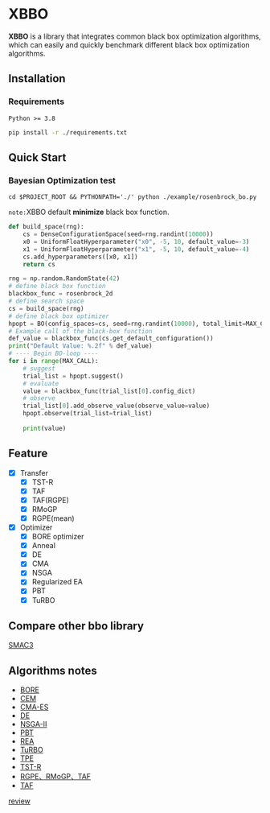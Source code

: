# XBBO

**XBBO** is a library that integrates common black box optimization algorithms, which can easily and quickly benchmark different black box optimization algorithms.

## Installation

### Requirements

`Python >= 3.8`

```bash
pip install -r ./requirements.txt
```


## Quick Start

### Bayesian Optimization test

`cd $PROJECT_ROOT && PYTHONPATH='./' python ./example/rosenbrock_bo.py`

`note:`XBBO default **minimize** black box function.

```python
def build_space(rng):
    cs = DenseConfigurationSpace(seed=rng.randint(10000))
    x0 = UniformFloatHyperparameter("x0", -5, 10, default_value=-3)
    x1 = UniformFloatHyperparameter("x1", -5, 10, default_value=-4)
    cs.add_hyperparameters([x0, x1])
    return cs

rng = np.random.RandomState(42)
# define black box function
blackbox_func = rosenbrock_2d
# define search space
cs = build_space(rng)
# define black box optimizer
hpopt = BO(config_spaces=cs, seed=rng.randint(10000), total_limit=MAX_CALL)
# Example call of the black-box function
def_value = blackbox_func(cs.get_default_configuration())
print("Default Value: %.2f" % def_value)
# ---- Begin BO-loop ----
for i in range(MAX_CALL):
    # suggest
    trial_list = hpopt.suggest()
    # evaluate 
    value = blackbox_func(trial_list[0].config_dict)
    # observe
    trial_list[0].add_observe_value(observe_value=value)
    hpopt.observe(trial_list=trial_list)
    
    print(value)  
```

## Feature


- [X] Transfer
  - [X] TST-R
  - [X] TAF
  - [X] TAF(RGPE)
  - [X] RMoGP
  - [X] RGPE(mean)
- [X] Optimizer
  - [X] BORE optimizer
  - [X] Anneal
  - [X] DE
  - [X] CMA
  - [X] NSGA
  - [X] Regularized EA
  - [X] PBT
  - [X] TuRBO

## Compare other bbo library

[SMAC3](tests/smac3/SMAC3.md)

## Algorithms notes

- [BORE](docs/BBO_paper_reading/BORE_BayesianOptimization_by_Density-Ratio_Estimation.pdf)
- [CEM](docs/BBO_paper_reading/cem.md)
- [CMA-ES](docs/BBO_paper_reading/cma-es.md)
- [DE](docs/BBO_paper_reading/de.md)
- [NSGA-II](docs/BBO_paper_reading/NSGA.md)
- [PBT](docs/BBO_paper_reading/pbt.md)
- [REA](docs/BBO_paper_reading/rea.md)
- [TuRBO](docs/BBO_paper_reading/Scalable_Global_Optimization_via_Local_Bayesian_Optimization.pdf)
- [TPE](docs/BBO_paper_reading/toy_tpe.pdf)
- [TST-R](docs/BBO_paper_reading/Two-stage_transfer_surrogate_model_for_automatic_hyperparameter_optimization.pdf)
- [RGPE、RMoGP、TAF](docs/BBO_paper_reading/Practical_Transfer_Learning_for_Bayesian_Optimization.pdf)
- [TAF](docs/BBO_paper_reading/Transfer_Bayesian_Optimization.pdf)

[review](docs/BBO_paper_reading/Hyper-Parameter_Optimization_A_Review_of_Algorithms_and_Applications.pdf)